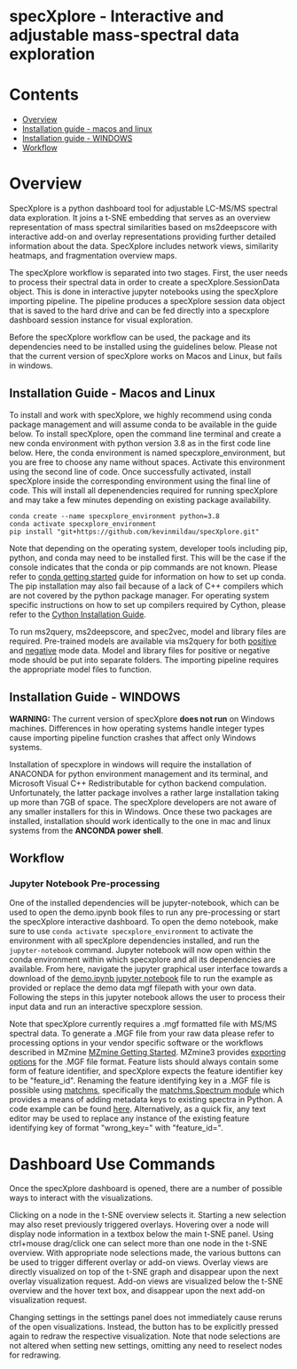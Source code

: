 # specXplore - Interactive and adjustable mass-spectral data exploration

# Contents

* [Overview](https://github.com/kevinmildau/specXplore#overview)
* [Installation guide - macos and linux](https://github.com/kevinmildau/specXplore#installation-guide---macos-and-linux)
* [Installation guide - WINDOWS](https://github.com/kevinmildau/specXplore#installation-guide---windows-in-development)
* [Workflow](https://github.com/kevinmildau/specXplore#workflow)

# Overview

SpecXplore is a python dashboard tool for adjustable LC-MS/MS spectral data exploration. It joins a t-SNE embedding that serves as an overview representation of mass spectral similarities based on ms2deepscore with interactive add-on and overlay representations providing further detailed information about the data. SpecXplore includes network views, similarity heatmaps, and fragmentation overview maps.

The specXplore workflow is separated into two stages. 
First, the user needs to process their spectral data in order to create a specXplore.SessionData object. This is done in interactive jupyter notebooks using the specXplore importing pipeline. The pipeline produces a specXplore session data object that is saved to the hard drive and can be fed directly into a specxplore dashboard session instance for visual exploration.

Before the specXplore workflow can be used, the package and its dependencies need to be installed using the guidelines below. Please not that the current version of specXplore works on Macos and Linux, but fails in windows.

## Installation Guide - Macos and Linux

To install and work with specXplore, we highly recommend using conda package management and will assume conda to be available in the guide below. 
To install specXplore, open the command line terminal and create a new conda environment with python version 3.8 as in the first code line below. 
Here, the conda environment is named specxplore_environment, but you are free to choose any name without spaces. 
Activate this environment using the second line of code.
Once successfully activated, install specXplore inside the corresponding environment using the final line of code. This will install all depenendencies required for running specXplore and may take a few minutes depending on existing package availability.

```{Bash}
conda create --name specxplore_environment python=3.8
conda activate specxplore_environment
pip install "git+https://github.com/kevinmildau/specXplore.git"
```

Note that depending on the operating system, developer tools including pip, python, and conda may need to be installed first. This will be the case if the console indicates that the conda or pip commands are not known. Please refer to [conda getting started](https://conda.io/projects/conda/en/latest/user-guide/getting-started.html) guide for information on how to set up conda. The pip installation may also fail because of a lack of C++ compilers which are not covered by the python package manager. For operating system specific instructions on how to set up compilers required by Cython, please refer to the [Cython Installation Guide](https://cython.readthedocs.io/en/latest/src/quickstart/install.html).

To run ms2query, ms2deepscore, and spec2vec, model and library files are required. Pre-trained models are available via ms2query for both [positive](https://zenodo.org/records/10527997) and [negative](https://zenodo.org/records/10528030) mode data. Model and library files for positive or negative mode should be put into separate folders. The importing pipeline requires the appropriate model files to function.

## Installation Guide - WINDOWS

**WARNING:** The current version of specXplore **does not run** on Windows machines. Differences in how operating systems handle integer types cause importing pipeline function crashes that affect only Windows systems.

Installation of specxplore in windows will require the installation of ANACONDA for python environment management and its terminal, and Microsoft Visual C++ Redistributable for cython backend compulation. Unfortunately, the latter package involves a rather large installation taking up more than 7GB of space. The specXplore developers are not aware of any smaller installers for this in Windows. Once these two packages are installed, installation should work identically to the one in mac and linux systems from the **ANCONDA power shell**.

## Workflow

### Jupyter Notebook Pre-processing

One of the installed dependencies will be jupyter-notebook, which can be used to open the demo.ipynb book files to run any pre-processing or start the specXplore interactive dashboard. To open the demo notebook, make sure to use ```conda activate specxplore_environment``` to activate the environment with all specXplore dependencies installed, and run the ```jupyter-notebook``` command. Jupyter notebook will now open within the conda environment within which specxplore and all its dependencies are available. From here, navigate the jupyter graphical user interface towards a download of the [demo.ipynb jupyter notebook](https://github.com/kevinmildau/specXplore/blob/e601141c817a9ea8f9f0654957a718c7da80b8af/notebooks/demo.ipynb) file to run the example as provided or replace the demo data mgf filepath with your own data. Following the steps in this jupyter notebook allows the user to process their input data and run an interactive specxplore session. 

Note that specXplore currently requires a .mgf formatted file with MS/MS spectral data. To generate a .MGF file from your raw data please refer to processing options in your vendor specific software or the workflows described in MZmine [MZmine Getting Started](https://mzmine.github.io/mzmine_documentation/getting_started.html). MZmine3 provides [exporting options](https://mzmine.github.io/mzmine_documentation/module_docs/io/data-exchange-with-other-software.html#gnps-fbmniimn-export) for the .MGF file format. Feature lists should always contain some form of feature identifier, and specXplore expects the feature identifier key to be "feature_id". Renaming the feature identifying key in a .MGF file is possible using [matchms](https://matchms.readthedocs.io/en/latest/), specifically the [matchms.Spectrum module](https://matchms.readthedocs.io/en/latest/api/matchms.html#matchms.Spectrum) which provides a means of adding metadata keys to existing spectra in Python. A code example can be found [here](https://github.com/kevinmildau/specXplore/blob/e601141c817a9ea8f9f0654957a718c7da80b8af/notebooks/demo.ipynb). Alternatively, as a quick fix, any text editor may be used to replace any instance of the existing feature identifying key of format "wrong_key=" with "feature_id=". 

# Dashboard Use Commands
Once the specXplore dashboard is opened, there are a number of possible ways to interact with the visualizations. 

Clicking on a node in the t-SNE overview selects it. Starting a new selection may also reset previously triggered overlays. 
Hovering over a node will display node information in a textbox below the main t-SNE panel.
Using ctrl+mouse drag/click one can select more than one node in the t-SNE overview.
With appropriate node selections made, the various buttons can be used to trigger different overlay or add-on views. Overlay views are directly visualized on top of the t-SNE graph and disappear upon the next overlay visualization request. Add-on views are visualized below the t-SNE overview and the hover text box, and disappear upon the next add-on visualization request.

Changing settings in the settings panel does not immediately cause reruns of the open visualizations. Instead, the button has to be explicitly pressed again to redraw the respective visualization. Note that node selections are not altered when setting new settings, omitting any need to reselect nodes for redrawing.
